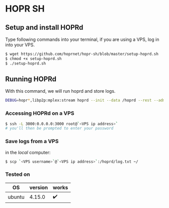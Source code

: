# HOPR SH

## Setup and install HOPRd

Type following commands into your terminal, if you are using a VPS, log in into your VPS.

```bash
$ wget https://github.com/hoprnet/hopr-sh/blob/master/setup-hoprd.sh
$ chmod +x setup-hoprd.sh
$ ./setup-hoprd.sh
```

## Running HOPRd

With this command, we will run hoprd and store logs.

```bash
DEBUG=hopr*,libp2p:mplex:stream hoprd --init --data /hoprd --rest --admin 2> titlis[$(hoprd --version)].log.txt
```

### Accessing HOPRd on a VPS

```bash
$ ssh -L 3000:0.0.0.0:3000 root@`<VPS ip address>`
# you'll then be prompted to enter your password
```

### Save logs from a VPS

in the _local_ computer:

```bash
$ scp `<VPS username>`@`<VPS ip address>`:/hoprd/log.txt ~/
```

### Tested on

| OS     | version | works |
| ------ | ------- | ----- |
| ubuntu | 4.15.0  | ✔️    |
